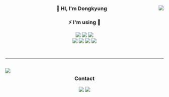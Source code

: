 <div align="center">
  
  <img align="right" src="https://github-readme-stats.vercel.app/api?username=L-dongkyung&show_icons=true&theme=dracula&hide="/>
 
  ### 👋 HI, I'm Dongkyung
  
  ### ⚡ I'm using 👏
  
  <a href="https://www.python.org" target="_blank"><img src="https://img.shields.io/badge/Python-3776AB?style=flat-square&logo=Python&logoColor=white"/></a>
  <a href="https://www.djangoproject.com/" target="_blank"><img src="https://img.shields.io/badge/Django-092E20?style=flat-square&logo=Django&logoColor=white"/></a>
  <a href="https://fastapi.tiangolo.com/" target="_blank"><img src="https://img.shields.io/badge/FastAPI-34D058?style=flat-square&logo=FastAPI&logoColor=white"/></a>
  <br>
  <a href="https://www.mongodb.com" target="_blank"><img src="https://img.shields.io/badge/MongoDB-47A248?style=flat-square&logo=MongoDB&logoColor=white"/></a>
  <a href="https://www.docker.com" target="_blank"><img src="https://img.shields.io/badge/Docker-2496ED?style=flat-square&logo=Docker&logoColor=white"/></a>
  <a href="https://git-scm.com" target="_blank"><img src="https://img.shields.io/badge/Git-F05032?style=flat-square&logo=Git&logoColor=white"/></a>
  <a href="https://gitlab.com/gitlab-com" target="_blank"><img src="https://img.shields.io/badge/Gitlab-FCA121?style=flat-square&logo=GitLab&logoColor=white"/></a>
  
  
  <br>
  
  
</div>

 ---
 
 <br>
 
<img align="left" src="https://github-readme-stats.vercel.app/api/top-langs/?username=L-dongkyung&theme=dracula&layout=compact"/>
 
<div align="center">
 
### Contact

 <a href="mailto:ckldk91m@gmail.com"><img src="https://img.shields.io/badge/Gmail-D14836?style=flat-square&logo=Gmail&logoColor=white"/></a> <a href="https://dongkyung.notion.site/dongkyung/Python-6b3114e7634d4159993a05e163828d61"><img src="https://img.shields.io/badge/Notion-ffffff?style=flat-square&logo=notion&logoColor=black">

<!-- ### Hi I'm dongkyung 👋

<a href="https://www.python.org" target="_blank"><img src="https://img.shields.io/badge/Python-3776AB?style=flat-square&logo=Python&logoColor=white"/></a>
<a href="https://www.djangoproject.com/" target="_blank"><img src="https://img.shields.io/badge/Django-092E20?style=flat-square&logo=Django&logoColor=white"/></a>
<a href="https://fastapi.tiangolo.com/" target="_blank"><img src="https://img.shields.io/badge/FastAPI-34D058?style=flat-square&logo=FastAPI&logoColor=white"/></a>  
<a href="https://www.mongodb.com" target="_blank"><img src="https://img.shields.io/badge/MongoDB-47A248?style=flat-square&logo=MongoDB&logoColor=white"/></a>
<a href="https://www.docker.com" target="_blank"><img src="https://img.shields.io/badge/Docker-2496ED?style=flat-square&logo=Docker&logoColor=white"/></a>
<a href="https://git-scm.com" target="_blank"><img src="https://img.shields.io/badge/Git-F05032?style=flat-square&logo=Git&logoColor=white"/></a>
<a href="https://gitlab.com/gitlab-com" target="_blank"><img src="https://img.shields.io/badge/Gitlab-FCA121?style=flat-square&logo=GitLab&logoColor=white"/></a>

![L-dongkyung's github stats](https://github-readme-stats.vercel.app/api?username=L-dongkyung&show_icons=true)
[![L-dongkyung's github stats](https://github-readme-stats.vercel.app/api/top-langs/?username=L-dongkyung&show_icons=true&hide_border=true&layout=compact&theme=nord)](https://github.com/L-dongkyung)
[![Top Langs](https://github-readme-stats.vercel.app/api/top-langs/?username=L-dongkyung)](https://github.com/L-dongkyung/github-readme-stats)

**L-dongkyung/L-dongkyung** is a ✨ _special_ ✨ repository because its `README.md` (this file) appears on your GitHub profile.

Here are some ideas to get you started:

- 🔭 I’m currently working on ...
- 🌱 I’m currently learning ...
- 👯 I’m looking to collaborate on ...
- 🤔 I’m looking for help with ...
- 💬 Ask me about ...
- 📫 How to reach me: ...
- 😄 Pronouns: ...
- ⚡ Fun fact: ...
-->
